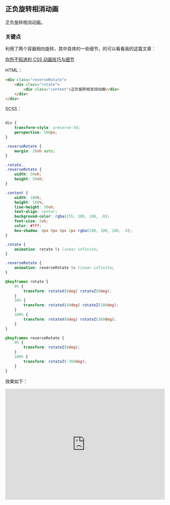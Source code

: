 ## 正负旋转相消动画

正负旋转相消动画。

### 关键点

利用了两个容器相向旋转，其中具体的一些细节，的可以看看我的这篇文章：

[你所不知道的 CSS 动画技巧与细节](https://www.cnblogs.com/coco1s/p/7443263.html)

HTML：

```html
<div class="reverseRotate">
    <div class="rotate">
        <div class="content">正负旋转相消3D动画</div>
    </div>
</div>
```

SCSS：
```scss

div {
    transform-style: preserve-3d;
    perspective: 500px;
}

.reverseRotate {
    margin: 20vh auto;
}

.rotate,
.reverseRotate {
    width: 50vh;
    height: 50vh;
}

.content {
    width: 100%;
    height: 100%;
    line-height: 50vh;
    text-align: center;
    background-color: rgba(255, 100, 100, .8);
    font-size: 5vh;
    color: #fff;
    box-shadow: 0px 0px 8px 2px rgba(100, 100, 100, .6);
}

.rotate {
    animation: rotate 5s linear infinite; 
}

.reverseRotate {
    animation: reverseRotate 5s linear infinite; 
}

@keyframes rotate {
    0% {
        transform: rotateX(0deg) rotateZ(0deg);
    }
    50% {
        transform: rotateX(40deg) rotateZ(180deg);
    }
    100% {
        transform: rotateX(0deg) rotateZ(360deg);
    }
}

@keyframes reverseRotate {
    0% {
        transform: rotateZ(0deg);
    }
    100% {
        transform: rotateZ(-360deg);
    }
}
```

效果如下：

<iframe height="350" style="width: 100%;" scrolling="no" title="Css动画正负旋转相消" src="https://codepen.io/Chokcoco/embed/XaBJPy?height=350&theme-id=default&default-tab=css,result" frameborder="no" allowtransparency="true" allowfullscreen="true">
  See the Pen <a href='https://codepen.io/Chokcoco/pen/XaBJPy'>Css动画正负旋转相消</a> by Chokcoco
  (<a href='https://codepen.io/Chokcoco'>@Chokcoco</a>) on <a href='https://codepen.io'>CodePen</a>.
</iframe>